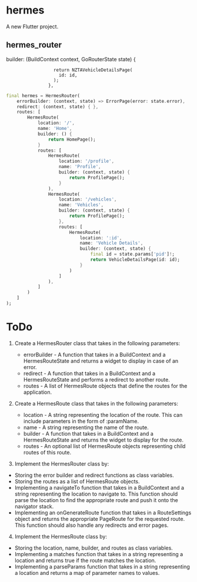 # hermes

A new Flutter project.

## hermes_router

builder: (BuildContext context, GoRouterState state) {

                      return NZTAVehicleDetailsPage(
                        id: id,
                      );
                    },

```dart
final hermes = HermesRouter(
    errorBuilder: (context, state) => ErrorPage(error: state.error),
    redirect: (context, state) { },
    routes: [
        HermesRoute(
            location: '/',
            name: 'Home',
            builder: () {
                return HomePage();
            }
            routes: [
                HermesRoute(
                    location: '/profile',
                    name: 'Profile',
                    builder: (context, state) {
                        return ProfilePage();
                    }
                ),
                HermesRoute(
                    location: '/vehicles',
                    name: 'Vehicles',
                    builder: (context, state) {
                        return ProfilePage();
                    },
                    routes: [
                        HermesRoute(
                            location: ':id',
                            name: 'Vehicle Details',
                            builder: (context, state) {
                                final id = state.params['pid']!;
                                return VehicleDetailsPage(id: id);
                            }
                        )
                    ]
                ),
            ]
        )
    ]
);
```

# ToDo

1. Create a HermesRouter class that takes in the following parameters:

   - errorBuilder - A function that takes in a BuildContext and a HermesRouteState and returns a widget to display in case of an error.
   - redirect - A function that takes in a BuildContext and a HermesRouteState and performs a redirect to another route.
   - routes - A list of HermesRoute objects that define the routes for the application.

2. Create a HermesRoute class that takes in the following parameters:

   - location - A string representing the location of the route. This can include parameters in the form of :paramName.
   - name - A string representing the name of the route.
   - builder - A function that takes in a BuildContext and a HermesRouteState and returns the widget to display for the route.
   - routes - An optional list of HermesRoute objects representing child routes of this route.

3. Implement the HermesRouter class by:

- Storing the error builder and redirect functions as class variables.
- Storing the routes as a list of HermesRoute objects.
- Implementing a navigateTo function that takes in a BuildContext and a string representing the location to navigate to. This function should parse the location to find the appropriate route and push it onto the navigator stack.
- Implementing an onGenerateRoute function that takes in a RouteSettings object and returns the appropriate PageRoute for the requested route. This function should also handle any redirects and error pages.

4. Implement the HermesRoute class by:

- Storing the location, name, builder, and routes as class variables.
- Implementing a matches function that takes in a string representing a location and returns true if the route matches the location.
- Implementing a parseParams function that takes in a string representing a location and returns a map of parameter names to values.
